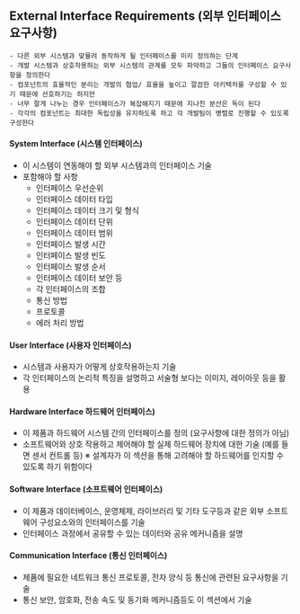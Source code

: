 ## External Interface Requirements (외부 인터페이스 요구사항)

```
- 다른 외부 시스템과 맞물려 동작하게 될 인터페이스를 미리 정의하는 단계
- 개발 시스템과 상호작용하는 외부 시스템의 관계를 모두 파악하고 그들의 인터페이스 요구사항을 정의한다
- 컴포넌트의 효율적인 분리는 개발의 협업/ 효율을 높이고 깔끔한 아키텍처를 구성할 수 있기 때문에 선호하기는 하지만
- 너무 잘게 나누는 경우 인터페이스가 복잡해지기 때문에 지나친 분산은 독이 된다
- 각각의 컴포넌트는 최대한 독립성을 유지하도록 하고 각 개발팀이 병렬로 진행할 수 있도록 구성한다
```

#### System Interface (시스템 인터페이스)
- 이 시스템이 연동해야 할 외부 시스템과의 인터페이스 기술
- 포함해야 할 사항
  - 인터페이스 우선순위
  - 인터페이스 데이터 타입
  - 인터페이스 데이터 크기 및 형식
  - 인터페이스 데이터 단위
  - 인터페이스 데이터 범위
  - 인터페이스 발생 시간
  - 인터페이스 발생 빈도
  - 인터페이스 발생 순서
  - 인터페이스 데이터 보안 등
  - 각 인터페이스의 조합
  - 통신 방법
  - 프로토콜
  - 에러 처리 방법

#### User Interface (사용자 인터페이스)
- 시스템과 사용자가 어떻게 상호작용하는지 기술
- 각 인터페이스의 논리적 특징을 설명하고 서술형 보다는 이미지, 레이아웃 등을 활용

#### Hardware Interface 하드웨어 인터페이스)
- 이 제품과 하드웨어 시스템 간의 인터페이스를 정의 (요구사항에 대한 정의가 아님)
- 소프트웨어와 상호 작용하고 제어해야 할 실제 하드웨어 장치에 대한 기술 (예를 들면 센서 컨트롤 등)
※ 설계자가 이 섹션을 통해 고려해야 할 하드웨어를 인지할 수 있도록 하기 위함이다

#### Software Interface (소프트웨어 인터페이스)
- 이 제품과 데이터베이스, 운영체제, 라이브러리 및 기타 도구등과 같은 외부 소프트웨어 구성요소와의 인터페이스를 기술
- 인터페이스 과정에서 공유할 수 있는 데이터와 공유 메커니즘을 설명

#### Communication Interface (통신 인터페이스)
- 제품에 필요한 네트워크 통신 프로토콜, 전자 양식 등 통신에 관련된 요구사항을 기술
- 통신 보안, 암호화, 전송 속도 및 동기화 메커니즘등도 이 섹션에서 기술


